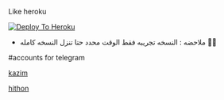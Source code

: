 Like heroku

[![Deploy To Heroku](https://www.herokucdn.com/deploy/button.svg)](https://dashboard.heroku.com/new?template=https:https://github.com/KAZIM8/HITHON-PACK)

- ملاحضه : النسخه تجريبه فقط الوقت محدد حتا تنزل النسخه كامله 👾💜

#accounts for telegram 

[kazim](https://t.me/YTLTY)

[hithon](https://t.me/Hithon)

